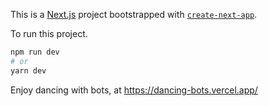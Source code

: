 This is a [Next.js](https://nextjs.org/) project bootstrapped with [`create-next-app`](https://github.com/vercel/next.js/tree/canary/packages/create-next-app).

To run this project.

```bash
npm run dev
# or
yarn dev
```
Enjoy dancing with bots, at https://dancing-bots.vercel.app/ 
